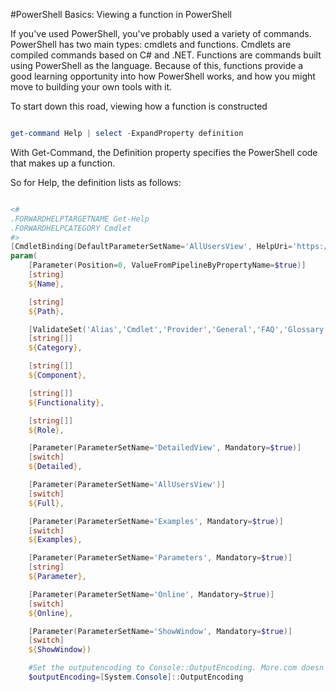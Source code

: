 #PowerShell Basics: Viewing a function in PowerShell

If you've used PowerShell, you've probably used a variety of commands. PowerShell has two main types: cmdlets and functions. Cmdlets are compiled commands based on C# and .NET. Functions are commands built using PowerShell as the language. Because of this, functions provide a good learning opportunity into how PowerShell works, and how you might move to building your own tools with it.

To start down this road, viewing how a function is constructed

```PowerShell

get-command Help | select -ExpandProperty definition

```
With Get-Command, the Definition property specifies the PowerShell code that makes up a function. 

So for Help, the definition lists as follows:

```PowerShell

<#
.FORWARDHELPTARGETNAME Get-Help
.FORWARDHELPCATEGORY Cmdlet
#>
[CmdletBinding(DefaultParameterSetName='AllUsersView', HelpUri='https://go.microsoft.com/fwlink/?LinkID=113316')]
param(
    [Parameter(Position=0, ValueFromPipelineByPropertyName=$true)]
    [string]
    ${Name},

    [string]
    ${Path},

    [ValidateSet('Alias','Cmdlet','Provider','General','FAQ','Glossary','HelpFile','ScriptCommand','Function','Filter','ExternalScript','All','DefaultHelp','Workflow','DscResource','Class','Configuration')]
    [string[]]
    ${Category},

    [string[]]
    ${Component},

    [string[]]
    ${Functionality},

    [string[]]
    ${Role},

    [Parameter(ParameterSetName='DetailedView', Mandatory=$true)]
    [switch]
    ${Detailed},

    [Parameter(ParameterSetName='AllUsersView')]
    [switch]
    ${Full},

    [Parameter(ParameterSetName='Examples', Mandatory=$true)]
    [switch]
    ${Examples},

    [Parameter(ParameterSetName='Parameters', Mandatory=$true)]
    [string]
    ${Parameter},

    [Parameter(ParameterSetName='Online', Mandatory=$true)]
    [switch]
    ${Online},

    [Parameter(ParameterSetName='ShowWindow', Mandatory=$true)]
    [switch]
    ${ShowWindow})

    #Set the outputencoding to Console::OutputEncoding. More.com doesn't work well with Unicode.
    $outputEncoding=[System.Console]::OutputEncoding

```
